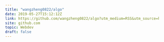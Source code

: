 ```yaml
---
title: "wangzheng0822/algo"
date: 2019-05-27T15:12:12Z
link: https://github.com/wangzheng0822/algo?utm_medium=RSS&utm_source=hune
site: github.com
topic: Webdev
draft: false
---
```

 